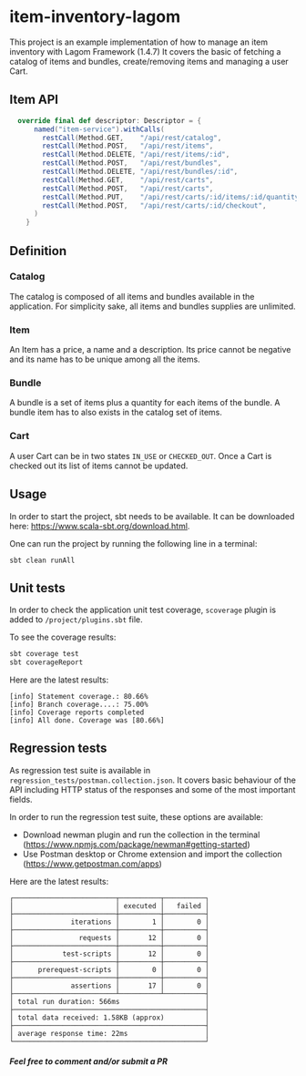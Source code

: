 # item-inventory-lagom
This project is an example implementation of how to manage an item inventory with Lagom Framework (1.4.7)
It covers the basic of fetching a catalog of items and bundles, create/removing items and managing a user Cart.

## Item API

```scala
  override final def descriptor: Descriptor = {
      named("item-service").withCalls(
        restCall(Method.GET,    "/api/rest/catalog",                            getCatalog _),
        restCall(Method.POST,   "/api/rest/items",                              addItem _),
        restCall(Method.DELETE, "/api/rest/items/:id",                          removeItem _),
        restCall(Method.POST,   "/api/rest/bundles",                            addBundle _),
        restCall(Method.DELETE, "/api/rest/bundles/:id",                        removeBundle _),
        restCall(Method.GET,    "/api/rest/carts",                              getCarts _),
        restCall(Method.POST,   "/api/rest/carts",                              createCart _),
        restCall(Method.PUT,    "/api/rest/carts/:id/items/:id/quantity/:qtt",  setQuantityForCartItem _),
        restCall(Method.POST,   "/api/rest/carts/:id/checkout",                 checkout _)
      )
    }
```

## Definition

### Catalog

The catalog is composed of all items and bundles available in the application.
For simplicity sake, all items and bundles supplies are unlimited.

### Item

An Item has a price, a name and a description. Its price cannot be negative and its
name has to be unique among all the items.

### Bundle

A bundle is a set of items plus a quantity for each items of the bundle.
A bundle item has to also exists in the catalog set of items.

### Cart

A user Cart can be in two states `IN_USE` or `CHECKED_OUT`. Once a Cart is checked out
its list of items cannot be updated.

## Usage

In order to start the project, sbt needs to be available. It can be downloaded here: 
https://www.scala-sbt.org/download.html.

One can run the project by running the following line in a terminal: 
```sbtshell
sbt clean runAll
```

## Unit tests

In order to check the application unit test coverage, `scoverage` plugin is added to `/project/plugins.sbt` file.

To see the coverage results:
```scala
sbt coverage test
sbt coverageReport
```

Here are the latest results:

```sbtshell
[info] Statement coverage.: 80.66%
[info] Branch coverage....: 75.00%
[info] Coverage reports completed
[info] All done. Coverage was [80.66%]
```

## Regression tests

As regression test suite is available in `regression_tests/postman.collection.json`. It covers basic behaviour of the API
including HTTP status of the responses and some of the most important fields.

In order to run the regression test suite, these options are available:
- Download newman plugin and run the collection in the terminal (https://www.npmjs.com/package/newman#getting-started)
- Use Postman desktop or Chrome extension and import the collection (https://www.getpostman.com/apps)

Here are the latest results:
```sbtshell
┌─────────────────────────┬──────────┬──────────┐
│                         │ executed │   failed │
├─────────────────────────┼──────────┼──────────┤
│              iterations │        1 │        0 │
├─────────────────────────┼──────────┼──────────┤
│                requests │       12 │        0 │
├─────────────────────────┼──────────┼──────────┤
│            test-scripts │       12 │        0 │
├─────────────────────────┼──────────┼──────────┤
│      prerequest-scripts │        0 │        0 │
├─────────────────────────┼──────────┼──────────┤
│              assertions │       17 │        0 │
├─────────────────────────┴──────────┴──────────┤
│ total run duration: 566ms                     │
├───────────────────────────────────────────────┤
│ total data received: 1.58KB (approx)          │
├───────────────────────────────────────────────┤
│ average response time: 22ms                   │
└───────────────────────────────────────────────┘
```


##### Feel free to comment and/or submit a PR
